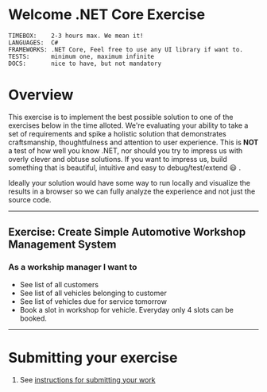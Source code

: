 # Welcome .NET Core Exercise

```
TIMEBOX:    2-3 hours max. We mean it!
LANGUAGES:  C#
FRAMEWORKS: .NET Core, Feel free to use any UI library if want to.
TESTS:      minimum one, maximum infinite
DOCS:       nice to have, but not mandatory
```

# Overview

This exercise is to implement the best possible solution to one of the exercises below in the time alloted. We're evaluating your ability to take a set of requirements and spike a holistic solution that demonstrates craftsmanship, thoughtfulness and attention to user experience. This is **NOT** a test of how well you know .NET, nor should you try to impress us with overly clever and obtuse solutions. If you want to impress us, build something that is beautiful, intuitive and easy to debug/test/extend :smiley: .

Ideally your solution would have some way to run locally and visualize the results in a browser so we can fully analyze the experience and not just the source code.

--------------

## Exercise: Create Simple Automotive Workshop Management System

### As a workship manager I want to

* See list of all customers
* See list of all vehicles belonging to customer
* See list of vehicles due for service tomorrow
* Book a slot in workshop for vehicle. Everyday only 4 slots can be booked.
---------

# Submitting your exercise

1. See [instructions for submitting your work](https://github.com/prowerse-tech/jamming-opps#general-instructions)
